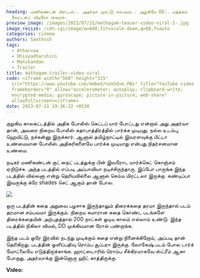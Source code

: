 ```yaml
---
heading: மணிகண்டன் மிரட்டல்.. அதர்வா முரட்டு சம்பவம்.. அழகியே DD.. மத்தகம்
  லேட்டஸ்ட் வீடியோ வைரல்.
preview_image: /images/2023/07/21/mathagam-teaser-video-viral-2-.jpg
image_resize: /cdn-cgi/image/w=640,fit=scale-down,q=80,f=auto
categories: cinema
authors: Santhosh
tags:
  - Atharvaa
  - Dhivyadharshini
  - Manikandan
  - Trailer
title: mathagam-trailer-video-viral
code: <iframe width="560" height="315"
  src="https://www.youtube.com/embed/naVSOvm_PBs" title="YouTube video player"
  frameborder="0" allow="accelerometer; autoplay; clipboard-write;
  encrypted-media; gyroscope; picture-in-picture; web-share"
  allowfullscreen></iframe>
date: 2023-07-21 19:36:22 +0530
---
```

குறுகிய காலகட்டத்தில் அதிக போலீஸ் கெட்டப் யார் போட்டது என்றால் அது அதர்வா தான், அவரை நிறைய போலீஸ் கதாபாத்திரத்தில் பார்க்க முடியுது. நல்ல உடம்பு, ஹெயிட்டு, நச்சுன்னு இருக்கார். ஆனால் தமிழ்நாட்டில் இவரளவுக்கு பிட்டா உண்மையான போலீஸ் அதிகரிகளையே பார்க்க முடியாது என்பது நிதர்சனமான உண்மை. 

நடிகர் மணிகண்டன் குட் நைட் படத்துக்கு பின் இவரோட மார்க்கெட் கொஞ்சம் ஏறிடுச்சு. அந்த படத்தில் எப்படி அப்பாவியா நடிச்சிருந்தாரு. இப்போ பாருங்க இந்த படத்தில் வில்லனா என்று தெரியவில்லை ஆனால் செம்ம மிரட்டலா இருக்கு. கண்டிப்பா இவருக்கு க்ரே shades செட் ஆகும் தான் போல. 

![](/images/2023/07/21/mathagam-teaser-video-viral-1-.jpg)

ஒரு படத்தின் கதை அறுவை பழசாக இருந்தாலும் திரைக்கதை தரமா இருந்தால் படம் தரமான சம்பவமா இருக்கும். நிறைய சுமாரான கதை கொண்ட படங்களே திரைக்கதையின் அற்புதத்தால் 200 நாட்கள் ஓடிய காலம் எல்லாம் உண்டு. இந்த படத்தில் நிகிலா விமல், DD முக்கியமான ரோல் பண்றாங்க. 

இந்த படம் ஒரே இரவில் நடந்து முடிக்கும் கதை என்று நினைக்கிறோம், அப்படி தான் தெரிகிறது. படத்தின் ஒளிப்பதிவு ரொம்ப சூப்பரா இருக்கு. லோகேஷ் படம் போல டார்க் மோட்லையே எடுத்திருக்காங்க. ஹாட்ஸடாரில் ரொம்ப சீக்கிரமாகவே ஸ்ட்ரீம் ஆகா போகுது. அதர்வாக்கு இன்னொரு ஹிட் காத்திருக்கு. 

**V﻿ideo:**
